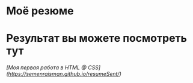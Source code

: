 # Моё резюме

# Результат вы можете посмотреть тут

*[Моя первая работа в HTML @ CSS] (https://semenraisman.github.io/resumeSent/)*
